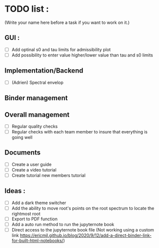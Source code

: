 # TODO list :

(Write your name here before a task if you want to work on it.)

## GUI :

- [ ] Add optinal s0 and tau limits for admissibility plot
- [ ] Add possibility to enter value higher/lower value than tau and s0 limits

## Implementation/Backend

- [ ] (Adrien) Spectral envelop

## Binder management

## Overall management

- [ ] Regular quality checks
- [ ] Regular checks with each team member to insure that everything is going well

## Documents

- [ ] Create a user guide
- [ ] Create a video tutorial
- [ ] Create tutorial new members tutorial

## Ideas :

- [ ] Add a dark theme switcher
- [ ] Add the ability to move root's points on the root spectrum to locate the rightmost root
- [ ] Export to PDF function
- [ ] Add a auto run method to run the jupyternote book
- [ ] Direct access to the jupyternote book file (Not working using a custom link https://ericmjl.github.io/blog/2020/9/12/add-a-direct-binder-link-for-built-html-notebooks/)
